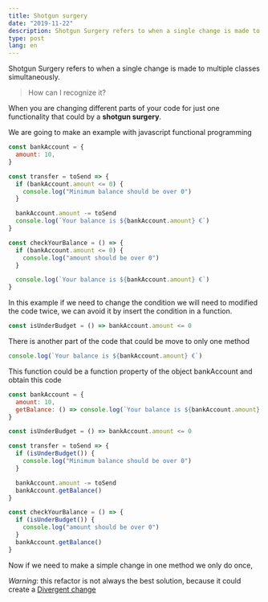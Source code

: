```yaml
---
title: Shotgun surgery
date: "2019-11-22"
description: Shotgun Surgery refers to when a single change is made to multiple classes simultaneously.
type: post
lang: en
---
```


Shotgun Surgery refers to when a single change is made to multiple classes simultaneously.

> How can I recognize it?

When you are changing different parts of your code for just one functionality that could by a **shotgun surgery**.

We are going to make an example with javascript functional programming

```js
const bankAccount = {
  amount: 10,
}

const transfer = toSend => {
  if (bankAccount.amount <= 0) {
    console.log("Minimum balance should be over 0")
  }

  bankAccount.amount -= toSend
  console.log(`Your balance is ${bankAccount.amount} €`)
}

const checkYourBalance = () => {
  if (bankAccount.amount <= 0) {
    console.log("amount should be over 0")
  }

  console.log(`Your balance is ${bankAccount.amount} €`)
}
```

In this example if we need to change the condition we will need to modified the code twice, we can avoid it by insert the condition in a function.

```js
const isUnderBudget = () => bankAccount.amount <= 0
```

There is another part of the code that could be move to only one method

```js
console.log(`Your balance is ${bankAccount.amount} €`)
```

This function could be a function property of the object bankAccount and obtain this code

```js
const bankAccount = {
  amount: 10,
  getBalance: () => console.log(`Your balance is ${bankAccount.amount} $`),
}

const isUnderBudget = () => bankAccount.amount <= 0

const transfer = toSend => {
  if (isUnderBudget()) {
    console.log("Minimum balance should be over 0")
  }

  bankAccount.amount -= toSend
  bankAccount.getBalance()
}

const checkYourBalance = () => {
  if (isUnderBudget()) {
    console.log("amount should be over 0")
  }
  bankAccount.getBalance()
}
```

Now if we need to make a simple change in one method we only do once,

_Warning_: this refactor is not always the best solution, because it could create a [Divergent change](https://refactoring.guru/smells/divergent-change)
